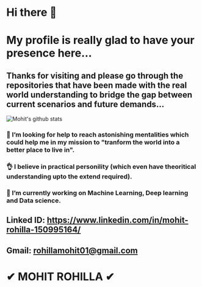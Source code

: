 # Hi there 👋


# My profile is really glad to have your presence here...

## Thanks for visiting and please go through the repositories that have been made with the real world understanding to bridge the gap between current scenarios and future demands...


![Mohit's github stats](https://github-readme-stats.vercel.app/api?username=mohitrohilla021&show_icons=true&theme=radical)

### 🤔 I’m looking for help to reach astonishing mentalities which could help me in my mission to "tranform the world into a better place to live in".

### 👌 I believe in practical personility (which even have theoritical understanding upto the extend required). 

### 🔭 I’m currently working on Machine Learning, Deep learning and Data science.

## Linked ID: https://www.linkedin.com/in/mohit-rohilla-150995164/
## Gmail: rohillamohit01@gmail.com

# ✔ MOHIT ROHILLA ✔
<!--
**mohitrohilla021/mohitrohilla021** is a ✨ _special_ ✨ repository because its `README.md` (this file) appears on your GitHub profile.

Here are some ideas to get you started:


- 🌱 I’m currently learning ...
- 👯 I’m looking to collaborate on ...
- 🤔 I’m looking for help with ...
- 💬 Ask me about ...
- 📫 How to reach me: ...
- 😄 Pronouns: ...
- ⚡ Fun fact: ...
-->
